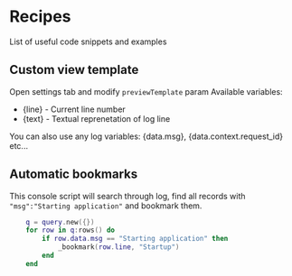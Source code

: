 # Recipes

List of useful code snippets and examples

## Custom view template

Open settings tab and modify `previewTemplate` param
Available variables: 
* {line} - Current line number
* {text} - Textual reprenetation of log line 

You can also use any log variables: {data.msg}, {data.context.request_id} etc...

## Automatic bookmarks

This console script will search through log, find all records with `"msg":"Starting application"` and bookmark them.


````lua
    q = query.new({})
    for row in q:rows() do
        if row.data.msg == "Starting application" then
            _bookmark(row.line, "Startup")
        end
    end
    
````

